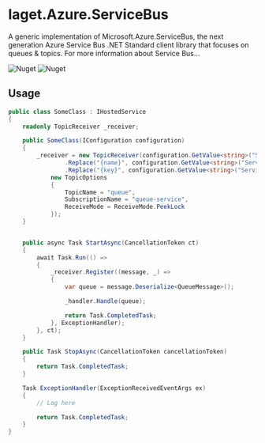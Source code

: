 # laget.Azure.ServiceBus
A generic implementation of Microsoft.Azure.ServiceBus, the next generation Azure Service Bus .NET Standard client library that focuses on queues & topics. For more information about Service Bus...

![Nuget](https://img.shields.io/nuget/v/laget.Azure.ServiceBus)
![Nuget](https://img.shields.io/nuget/dt/laget.Azure.ServiceBus)

## Usage
```c#
public class SomeClass : IHostedService
{
    readonly TopicReceiver _receiver;

    public SomeClass(IConfiguration configuration)
    {
        _receiver = new TopicReceiver(configuration.GetValue<string>("ServiceBus:Url")
                .Replace("{name}", configuration.GetValue<string>("ServiceBus:QueueService:Name"))
                .Replace("{key}", configuration.GetValue<string>("ServiceBus:QueueService:QueueKey")),
            new TopicOptions
            {
                TopicName = "queue",
                SubscriptionName = "queue-service",
                ReceiveMode = ReceiveMode.PeekLock
            });
    }


    public async Task StartAsync(CancellationToken ct)
    {
        await Task.Run(() =>
        {
            _receiver.Register((message, _) =>
            {
                var queue = message.Deserialize<QueueMessage>();

                _handler.Handle(queue);

                return Task.CompletedTask;
            }, ExceptionHandler);
        }, ct);
    }

    public Task StopAsync(CancellationToken cancellationToken)
    {
        return Task.CompletedTask;
    }

    Task ExceptionHandler(ExceptionReceivedEventArgs ex)
    {
        // Log here

        return Task.CompletedTask;
    }
}
```
